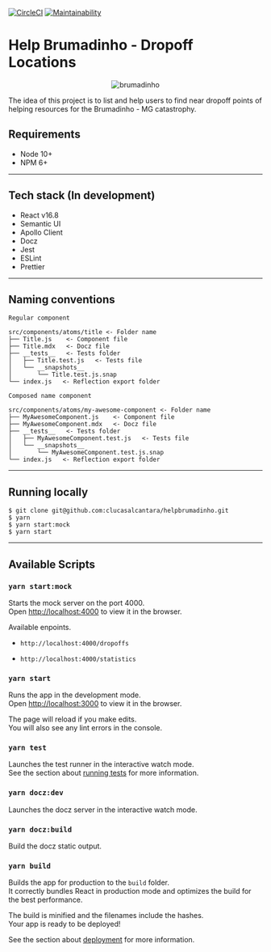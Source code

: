 [![CircleCI](https://circleci.com/gh/clucasalcantara/helpbrumadinho.svg?style=svg)](https://circleci.com/gh/clucasalcantara/helpbrumadinho)
[![Maintainability](https://api.codeclimate.com/v1/badges/c8f04d07d73d482cddd3/maintainability)](https://codeclimate.com/github/clucasalcantara/helpbrumadinho/maintainability)
# Help Brumadinho - Dropoff Locations
<p align="center">
  <img src="https://i.ibb.co/T1hy185/brumadinho.png" alt="brumadinho" border="0" />
</p>

The idea of this project is to list and help users to find near dropoff points of helping resources for the
Brumadinho - MG catastrophy.

## Requirements

- Node 10+
- NPM 6+

---

## Tech stack (In development)

- React v16.8
- Semantic UI
- Apollo Client
- Docz
- Jest
- ESLint
- Prettier

---

## Naming conventions

```
Regular component

src/components/atoms/title <- Folder name
├── Title.js    <- Component file
├── Title.mdx   <- Docz file
├── __tests__   <- Tests folder
│   ├── Title.test.js   <- Tests file
│   └── __snapshots__
│       └── Title.test.js.snap
└── index.js   <- Reflection export folder

Composed name component

src/components/atoms/my-awesome-component <- Folder name
├── MyAwesomeComponent.js    <- Component file
├── MyAwesomeComponent.mdx   <- Docz file
├── __tests__   <- Tests folder
│   ├── MyAwesomeComponent.test.js   <- Tests file
│   └── __snapshots__
│       └── MyAwesomeComponent.test.js.snap
└── index.js   <- Reflection export folder
```

---

## Running locally

```
$ git clone git@github.com:clucasalcantara/helpbrumadinho.git
$ yarn
$ yarn start:mock
$ yarn start
```

---

## Available Scripts

### `yarn start:mock`

Starts the mock server on the port 4000.<br>
Open [http://localhost:4000](http://localhost:4000) to view it in the browser.

Available enpoints.<br>

- `http://localhost:4000/dropoffs`

- `http://localhost:4000/statistics`

### `yarn start`

Runs the app in the development mode.<br>
Open [http://localhost:3000](http://localhost:3000) to view it in the browser.

The page will reload if you make edits.<br>
You will also see any lint errors in the console.

### `yarn test`

Launches the test runner in the interactive watch mode.<br>
See the section about [running tests](https://facebook.github.io/create-react-app/docs/running-tests) for more information.

### `yarn docz:dev`

Launches the docz server in the interactive watch mode.

### `yarn docz:build`

Build the docz static output.

### `yarn build`

Builds the app for production to the `build` folder.<br>
It correctly bundles React in production mode and optimizes the build for the best performance.

The build is minified and the filenames include the hashes.<br>
Your app is ready to be deployed!

See the section about [deployment](https://facebook.github.io/create-react-app/docs/deployment) for more information.
